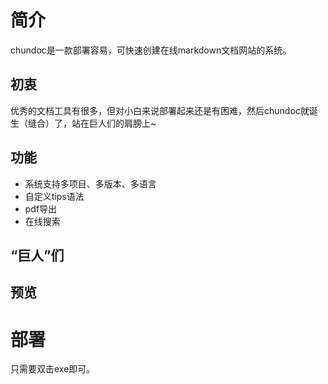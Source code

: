 # 简介

chundoc是一款部署容易，可快速创建在线markdown文档网站的系统。

## 初衷
优秀的文档工具有很多，但对小白来说部署起来还是有困难，然后chundoc就诞生（缝合）了，站在巨人们的肩膀上~

## 功能
- 系统支持多项目、多版本、多语言
- 自定义tips语法
- pdf导出
- 在线搜索

## “巨人”们



## 预览


# 部署
只需要双击exe即可。

